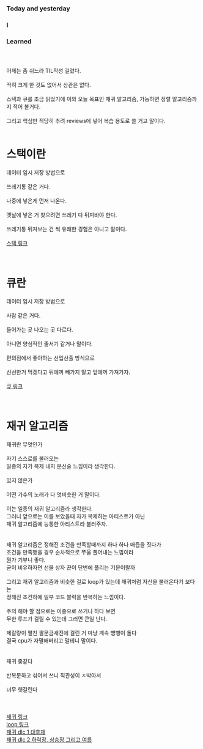 ### Today and yesterday<br>
### I<br>
### Learned<br><br><br>
어제는 좀 쉬느라 TIL작성 걸렀다.<br><br>
딱히 크게 한 것도 없어서 상관은 없다.<br><br>
스택과 큐를 조금 읽었기에 이와 오늘 목표인 재귀 알고리즘, 가능하면 정렬 알고리즘까지 적어 볼거다.<br><br>
그리고 핵심만 적당히 추려 reviews에 넣어 복습 용도로 쓸 거고 말이다.<br><br>

# 스택이란
데이터 임시 저장 방법으로<br><br>
쓰레기통 같은 거다.<br><br>
나중에 넣은게 먼저 나온다.<br><br>
옛날에 넣은 거 찾으려면 쓰레기 다 뒤져바야 한다.<br><br>
쓰레기통 뒤져보는 건 썩 유쾌한 경험은 아니고 말이다.<br><br>
[스택 링크](../reviews/week1_word/word_stack.md#스택-stack)<br><br><br>
# 큐란
데이터 임시 저장 방법으로<br><br>
사람 같은 거다.<br><br>
들어가는 곳 나오는 곳 다르다.<br><br>
아니면 양심적인 줄서기 같거나 말이다.<br><br>
편의점에서 좋아하는 선입선출 방식으로<br><br>
신선한거 먹겠다고 뒤에꺼 빼가지 말고 앞에꺼 가져가자.<br><br>
[큐 링크](../reviews/week1_word/word_stack.md#큐-queue)<br><br><br>
# 재귀 알고리즘
재귀란 무엇인가<br><br>
자기 스스로를 불러오는<br>
일종의 자가 복제 내지 분신술 느낌이라 생각한다.<br><br>
있지 않은가<br><br>
어떤 가수의 노래가 다 엇비슷한 거 말이다.<br><br>
이는 일종의 재귀 알고리즘라 생각한다.<br>
그러니 앞으로는 이를 보았을때 자가 복제하는 아티스트가 아닌<br>
재귀 알고리즘에 능통한 아티스트라 불러주자.<br><br><br>
재귀 알고리즘은 정해진 조건을 만족할때까지 하나 하나 매듭을 짓다가<br>
조건을 만족했을 경우 순차적으로 쭈울 풀어내는 느낌이라<br>
뭔가 기부니 좋다.<br>
굳이 비유하자면 선물 상자 끈이 단번에 풀리는 기분이랄까<br><br>
그리고 재귀 알고리즘과 비슷한 걸로 loop가 있는데 재귀처럼 자신을 불러온다기 보다는<br>
정해진 조건하에 일부 코드 블럭을 반복하는 느낌이다.<br><br>
주의 해야 할 점으로는 이중으로 쓰거나 하다 보면<br>
무한 루프가 걸릴 수 있는데 그러면 큰일 난다.<br><br>
제갈량이 펼친 팔문금새진에 걸린 거 마냥 계속 뻉뺑이 돌다<br>
결국 cpu가 자멸해버리고 말테니 말이다.<br><br><br>
재귀 좆같다<br><br>
반복문하고 섞어서 쓰니 직관성이 ㅈ박아서<br><br>
너무 헷갈린다<br><br><br><br>
[재귀 링크](../reviews/week1_word/word2.md#재귀함수-recursion)<br>
[loop 링크](../reviews/week1_word/word2.md#반복문-loop)<br>
[재귀 dlc 1 대호재](TIL_0714+.md)<br>
[재귀 dlc 2 하락장, 상승장 그리고 여름](TIL_0714++.md)

<br><br>
<br>
<br>
<script src="https://utteranc.es/client.js"
        repo="anjun206/anjun206.github.io"
        issue-term="pathname"
        label="💬 utterances"
        theme="github-light"
        crossorigin="anonymous"
        async>
</script>
